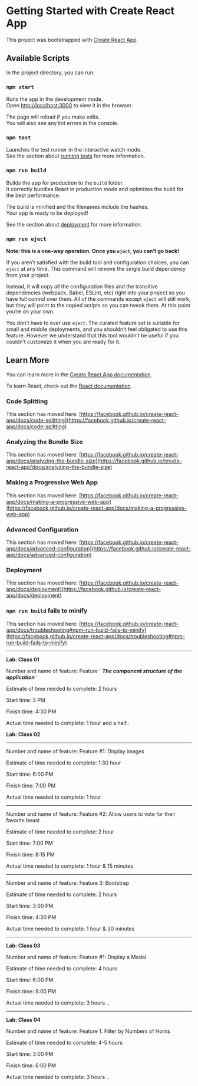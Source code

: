 # Getting Started with Create React App

This project was bootstrapped with [Create React App](https://github.com/facebook/create-react-app).

## Available Scripts

In the project directory, you can run:

### `npm start`

Runs the app in the development mode.\
Open [http://localhost:3000](http://localhost:3000) to view it in the browser.

The page will reload if you make edits.\
You will also see any lint errors in the console.

### `npm test`

Launches the test runner in the interactive watch mode.\
See the section about [running tests](https://facebook.github.io/create-react-app/docs/running-tests) for more information.

### `npm run build`

Builds the app for production to the `build` folder.\
It correctly bundles React in production mode and optimizes the build for the best performance.

The build is minified and the filenames include the hashes.\
Your app is ready to be deployed!

See the section about [deployment](https://facebook.github.io/create-react-app/docs/deployment) for more information.

### `npm run eject`

**Note: this is a one-way operation. Once you `eject`, you can’t go back!**

If you aren’t satisfied with the build tool and configuration choices, you can `eject` at any time. This command will remove the single build dependency from your project.

Instead, it will copy all the configuration files and the transitive dependencies (webpack, Babel, ESLint, etc) right into your project so you have full control over them. All of the commands except `eject` will still work, but they will point to the copied scripts so you can tweak them. At this point you’re on your own.

You don’t have to ever use `eject`. The curated feature set is suitable for small and middle deployments, and you shouldn’t feel obligated to use this feature. However we understand that this tool wouldn’t be useful if you couldn’t customize it when you are ready for it.

## Learn More

You can learn more in the [Create React App documentation](https://facebook.github.io/create-react-app/docs/getting-started).

To learn React, check out the [React documentation](https://reactjs.org/).

### Code Splitting

This section has moved here: [https://facebook.github.io/create-react-app/docs/code-splitting](https://facebook.github.io/create-react-app/docs/code-splitting)

### Analyzing the Bundle Size

This section has moved here: [https://facebook.github.io/create-react-app/docs/analyzing-the-bundle-size](https://facebook.github.io/create-react-app/docs/analyzing-the-bundle-size)

### Making a Progressive Web App

This section has moved here: [https://facebook.github.io/create-react-app/docs/making-a-progressive-web-app](https://facebook.github.io/create-react-app/docs/making-a-progressive-web-app)

### Advanced Configuration

This section has moved here: [https://facebook.github.io/create-react-app/docs/advanced-configuration](https://facebook.github.io/create-react-app/docs/advanced-configuration)

### Deployment

This section has moved here: [https://facebook.github.io/create-react-app/docs/deployment](https://facebook.github.io/create-react-app/docs/deployment)

### `npm run build` fails to minify

This section has moved here: [https://facebook.github.io/create-react-app/docs/troubleshooting#npm-run-build-fails-to-minify](https://facebook.github.io/create-react-app/docs/troubleshooting#npm-run-build-fails-to-minify)


--------------------------
**Lab: Class 01**

Number and name of feature: Feature ' ***The component structure of the application*** '

Estimate of time needed to complete: 2 hours

Start time: 3 PM

Finish time: 4:30 PM

Actual time needed to complete: 1 hour and a half..


**Lab: Class 02**

--------------------------------------------------------------

Number and name of feature: Feature #1: Display images

Estimate of time needed to complete:  1:30 hour

Start time: 6:00 PM

Finish time: 7:00 PM 

Actual time needed to complete: 1 hour

- - - - 

Number and name of feature: Feature #2: Allow users to vote for their favorite beast

Estimate of time needed to complete:  2 hour

Start time: 7:00 PM

Finish time: 8:15 PM 

Actual time needed to complete:  1 hour & 15 minutes
- - - - ---

Number and name of feature: Feature 3: Bootstrap

Estimate of time needed to complete:  2 hours

Start time: 3:00 PM

Finish time: 4:30 PM 

Actual time needed to complete:  1 hour & 30 minutes

------------------------

**Lab: Class 03**


Number and name of feature: Feature #1: Display a Modal

Estimate of time needed to complete:  4 hours

Start time: 6:00 PM

Finish time: 9:00 PM 

Actual time needed to complete: 3 hours ..

--------------------------

**Lab: Class 04**

Number and name of feature: Feature 1. Filter by Numbers of Horns

Estimate of time needed to complete:  4-5 hours

Start time: 3:00 PM

Finish time: 6:00 PM 

Actual time needed to complete: 3 hours ..




